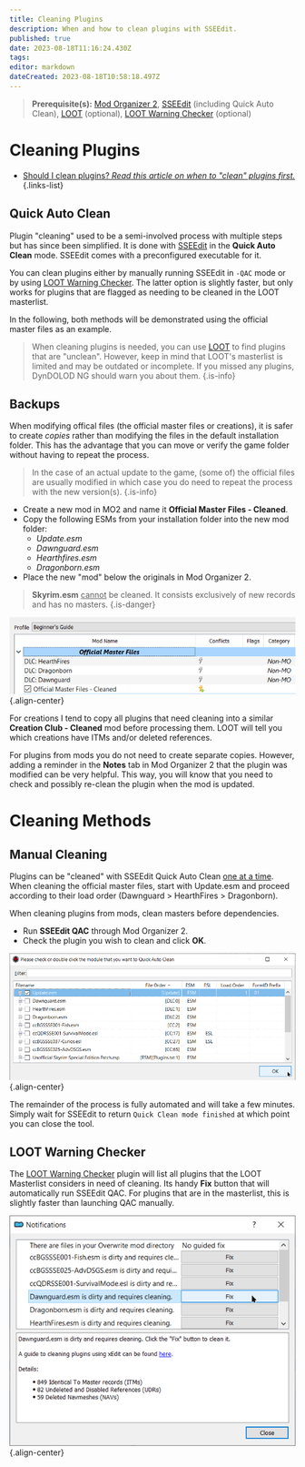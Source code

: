 ```yaml
---
title: Cleaning Plugins
description: When and how to clean plugins with SSEEdit.
published: true
date: 2023-08-18T11:16:24.430Z
tags: 
editor: markdown
dateCreated: 2023-08-18T10:58:18.497Z
---
```


> **Prerequisite(s):** [Mod Organizer 2](/mo2), [SSEEdit](/tools/sseedit) (including Quick Auto Clean), [LOOT](/tools/loot) (optional), [LOOT Warning Checker](/mo2/loot-warning-checker) (optional)

# Cleaning Plugins

- [Should I clean plugins? *Read this article on when to "clean" plugins first.*](/guides-tutorials/cleaning-plugins/should-i-clean-plugins)
{.links-list}

## Quick Auto Clean

Plugin "cleaning" used to be a semi-involved process with multiple steps but has since been simplified. It is done with [SSEEdit](/tools/sseedit) in the **Quick Auto Clean** mode. SSEEdit comes with a preconfigured executable for it.

You can clean plugins either by manually running SSEEdit in `-QAC` mode or by using [LOOT Warning Checker](/mo2/loot-warning-checker). The latter option is slightly faster, but only works for plugins that are flagged as needing to be cleaned in the LOOT masterlist.

In the following, both methods will be demonstrated using the official master files as an example.

> When cleaning plugins is needed, you can use [LOOT](/tools/loot) to find plugins that are "unclean". However, keep in mind that LOOT's masterlist is limited and may be outdated or incomplete. If you missed any plugins, DynDOLOD NG should warn you about them.
{.is-info}

## Backups

When modifying offical files (the official master files or creations), it is safer to create *copies* rather than modifying the files in the default installation folder. This has the advantage that you can move or verify the game folder without having to repeat the process.

> In the case of an actual update to the game, (some of) the official files are usually modified in which case you do need to repeat the process with the new version(s).
{.is-info}

- Create a new mod in MO2 and name it **Official Master Files - Cleaned**.
- Copy the following ESMs from your installation folder into the new mod folder:
  - *Update.esm*
  - *Dawnguard.esm*
  - *Hearthfires.esm*
  - *Dragonborn.esm*
- Place the new "mod" below the originals in Mod Organizer 2.

> **Skyrim.esm** <u>cannot</u> be cleaned. It consists exclusively of new records and has no masters.
{.is-danger}

![overwrite-omf.png](/guides-tutorials/overwrite-omf.png){.align-center}

For creations I tend to copy all plugins that need cleaning into a similar **Creation Club - Cleaned** mod before processing them. LOOT will tell you which creations have ITMs and/or deleted references.

For plugins from mods you do not need to create separate copies. However, adding a reminder in the **Notes** tab in Mod Organizer 2 that the plugin was modified can be very helpful. This way, you will know that you need to check and possibly re-clean the plugin when the mod is updated.

# Cleaning Methods

## Manual Cleaning

Plugins can be "cleaned" with SSEEdit Quick Auto Clean <u>one at a time</u>. When cleaning the official master files, start with Update.esm and proceed according to their load order (Dawnguard > HearthFires > Dragonborn).

When cleaning plugins from mods, clean masters before dependencies.

- Run **SSEEdit QAC** through Mod Organizer 2.
- Check the plugin you wish to clean and click **OK**.

![cleaning-1.png](/guides-tutorials/cleaning-1.png){.align-center}

The remainder of the process is fully automated and will take a few minutes. Simply wait for SSEEdit to return `Quick Clean mode finished` at which point you can close the tool.

## LOOT Warning Checker

The [LOOT Warning Checker](/mo2/loot-warning-checker) plugin will list all plugins that the LOOT Masterlist considers in need of cleaning. Its handy **Fix** button that will automatically run SSEEdit QAC. For plugins that are in the masterlist, this is slightly faster than launching QAC manually.

![fix-to-clean.png](/guides-tutorials/fix-to-clean.png){.align-center}